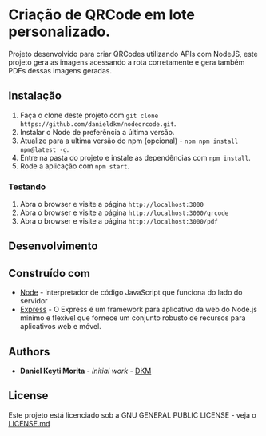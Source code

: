 # Criação de QRCode em lote personalizado.

Projeto desenvolvido para criar QRCodes utilizando APIs com NodeJS, este projeto gera as imagens acessando a rota corretamente e gera também PDFs dessas imagens geradas.

## Instalação

1. Faça o clone deste projeto com `git clone https://github.com/danieldkm/nodeqrcode.git`.
2. Instalar o Node de preferência a última versão.
3. Atualize para a ultima versão do npm (opcional) - `npm npm install npm@latest -g`.
4. Entre na pasta do projeto e instale as dependências com `npm install`.
5. Rode a aplicação com `npm start`.

### Testando

1. Abra o browser e visite a página `http://localhost:3000`
2. Abra o browser e visite a página `http://localhost:3000/qrcode`
3. Abra o browser e visite a página `http://localhost:3000/pdf`

## Desenvolvimento
## Construído com

* [Node](https://nodejs.org/en/download/package-manager/#debian-and-ubuntu-based-linux-distributions) - interpretador de código JavaScript que funciona do lado do servidor
* [Express](http://expressjs.com/) - O Express é um framework para aplicativo da web do Node.js mínimo e flexível que fornece um conjunto robusto de recursos para aplicativos web e móvel.

## Authors

* **Daniel Keyti Morita** - *Initial work* - [DKM](https://github.com/danieldkm)

## License

Este projeto está licenciado sob a GNU GENERAL PUBLIC LICENSE - veja o [LICENSE.md](LICENSE.md)


<!-- ## Contribuição

Please read [CONTRIBUTING.md](https://gist.github.com/PurpleBooth/b24679402957c63ec426) for details on our code of conduct, and the process for submitting pull requests to us.

## Versioning

We use [SemVer](http://semver.org/) for versioning. For the versions available, see the [tags on this repository](https://github.com/your/project/tags). 

See also the list of [contributors](https://github.com/your/project/contributors) who participated in this project.
-->